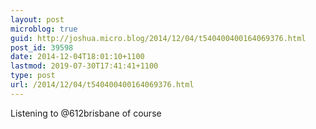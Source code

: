 ```yaml
---
layout: post
microblog: true
guid: http://joshua.micro.blog/2014/12/04/t540400400164069376.html
post_id: 39598
date: 2014-12-04T18:01:10+1100
lastmod: 2019-07-30T17:41:41+1100
type: post
url: /2014/12/04/t540400400164069376.html
---
```

Listening to @612brisbane of course
